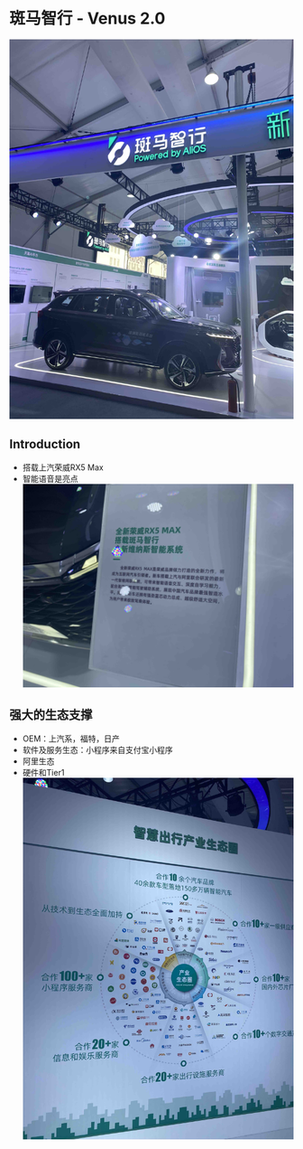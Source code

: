 # 斑马智行 - Venus 2.0

![MX5 Max](images/venus20/Rx5max.jpg)

## Introduction

* 搭载上汽荣威RX5 Max
* 智能语音是亮点
![Introduction](images/venus20/Intro.jpg)

## 强大的生态支撑

* OEM：上汽系，福特，日产
* 软件及服务生态：小程序来自支付宝小程序
* 阿里生态
* 硬件和Tier1
![Eco](images/venus20/eco.jpg)
